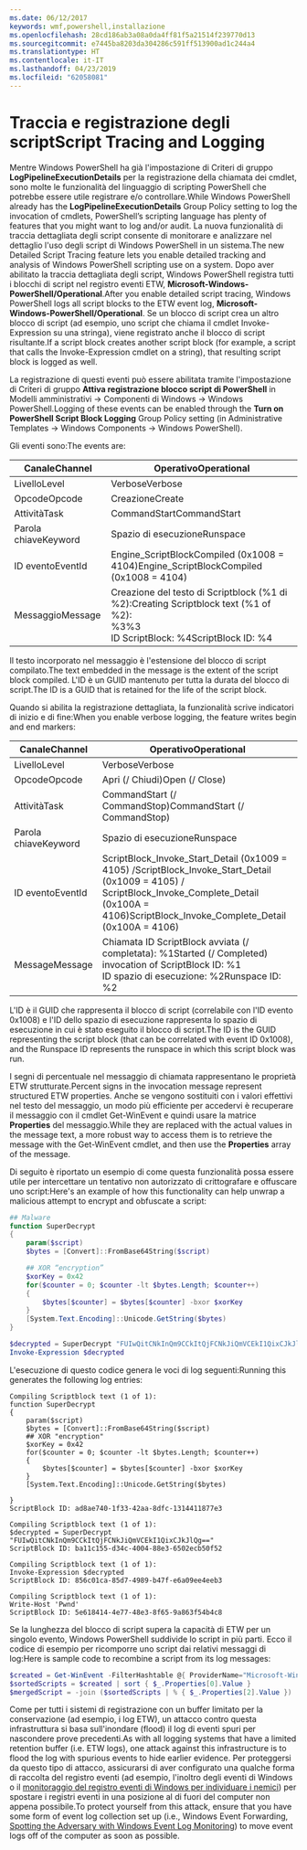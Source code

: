 ```yaml
---
ms.date: 06/12/2017
keywords: wmf,powershell,installazione
ms.openlocfilehash: 28cd186ab3a08a0da4ff81f5a21514f239770d13
ms.sourcegitcommit: e7445ba8203da304286c591ff513900ad1c244a4
ms.translationtype: HT
ms.contentlocale: it-IT
ms.lasthandoff: 04/23/2019
ms.locfileid: "62058081"
---
```

# <a name="script-tracing-and-logging"></a><span data-ttu-id="2fa1b-102">Traccia e registrazione degli script</span><span class="sxs-lookup"><span data-stu-id="2fa1b-102">Script Tracing and Logging</span></span>

<span data-ttu-id="2fa1b-103">Mentre Windows PowerShell ha già l'impostazione di Criteri di gruppo **LogPipelineExecutionDetails** per la registrazione della chiamata dei cmdlet, sono molte le funzionalità del linguaggio di scripting PowerShell che potrebbe essere utile registrare e/o controllare.</span><span class="sxs-lookup"><span data-stu-id="2fa1b-103">While Windows PowerShell already has the **LogPipelineExecutionDetails** Group Policy setting to log the invocation of cmdlets, PowerShell’s scripting language has plenty of features that you might want to log and/or audit.</span></span> <span data-ttu-id="2fa1b-104">La nuova funzionalità di traccia dettagliata degli script consente di monitorare e analizzare nel dettaglio l'uso degli script di Windows PowerShell in un sistema.</span><span class="sxs-lookup"><span data-stu-id="2fa1b-104">The new Detailed Script Tracing feature lets you enable detailed tracking and analysis of Windows PowerShell scripting use on a system.</span></span> <span data-ttu-id="2fa1b-105">Dopo aver abilitato la traccia dettagliata degli script, Windows PowerShell registra tutti i blocchi di script nel registro eventi ETW, **Microsoft-Windows-PowerShell/Operational**.</span><span class="sxs-lookup"><span data-stu-id="2fa1b-105">After you enable detailed script tracing, Windows PowerShell logs all script blocks to the ETW event log, **Microsoft-Windows-PowerShell/Operational**.</span></span> <span data-ttu-id="2fa1b-106">Se un blocco di script crea un altro blocco di script (ad esempio, uno script che chiama il cmdlet Invoke-Expression su una stringa), viene registrato anche il blocco di script risultante.</span><span class="sxs-lookup"><span data-stu-id="2fa1b-106">If a script block creates another script block (for example, a script that calls the Invoke-Expression cmdlet on a string), that resulting script block is logged as well.</span></span>

<span data-ttu-id="2fa1b-107">La registrazione di questi eventi può essere abilitata tramite l'impostazione di Criteri di gruppo **Attiva registrazione blocco script di PowerShell** in Modelli amministrativi -> Componenti di Windows -> Windows PowerShell.</span><span class="sxs-lookup"><span data-stu-id="2fa1b-107">Logging of these events can be enabled through the **Turn on PowerShell Script Block Logging** Group Policy setting (in Administrative Templates -> Windows Components -> Windows PowerShell).</span></span>

<span data-ttu-id="2fa1b-108">Gli eventi sono:</span><span class="sxs-lookup"><span data-stu-id="2fa1b-108">The events are:</span></span>

| <span data-ttu-id="2fa1b-109">Canale</span><span class="sxs-lookup"><span data-stu-id="2fa1b-109">Channel</span></span> | <span data-ttu-id="2fa1b-110">Operativo</span><span class="sxs-lookup"><span data-stu-id="2fa1b-110">Operational</span></span>                                 |
|---------|---------------------------------------------|
| <span data-ttu-id="2fa1b-111">Livello</span><span class="sxs-lookup"><span data-stu-id="2fa1b-111">Level</span></span>   | <span data-ttu-id="2fa1b-112">Verbose</span><span class="sxs-lookup"><span data-stu-id="2fa1b-112">Verbose</span></span>                                     |
| <span data-ttu-id="2fa1b-113">Opcode</span><span class="sxs-lookup"><span data-stu-id="2fa1b-113">Opcode</span></span>  | <span data-ttu-id="2fa1b-114">Creazione</span><span class="sxs-lookup"><span data-stu-id="2fa1b-114">Create</span></span>                                      |
| <span data-ttu-id="2fa1b-115">Attività</span><span class="sxs-lookup"><span data-stu-id="2fa1b-115">Task</span></span>    | <span data-ttu-id="2fa1b-116">CommandStart</span><span class="sxs-lookup"><span data-stu-id="2fa1b-116">CommandStart</span></span>                                |
| <span data-ttu-id="2fa1b-117">Parola chiave</span><span class="sxs-lookup"><span data-stu-id="2fa1b-117">Keyword</span></span> | <span data-ttu-id="2fa1b-118">Spazio di esecuzione</span><span class="sxs-lookup"><span data-stu-id="2fa1b-118">Runspace</span></span>                                    |
| <span data-ttu-id="2fa1b-119">ID evento</span><span class="sxs-lookup"><span data-stu-id="2fa1b-119">EventId</span></span> | <span data-ttu-id="2fa1b-120">Engine_ScriptBlockCompiled (0x1008 = 4104)</span><span class="sxs-lookup"><span data-stu-id="2fa1b-120">Engine_ScriptBlockCompiled (0x1008 = 4104)</span></span>  |
| <span data-ttu-id="2fa1b-121">Messaggio</span><span class="sxs-lookup"><span data-stu-id="2fa1b-121">Message</span></span> | <span data-ttu-id="2fa1b-122">Creazione del testo di Scriptblock (%1 di %2):</span><span class="sxs-lookup"><span data-stu-id="2fa1b-122">Creating Scriptblock text (%1 of %2):</span></span> </br> <span data-ttu-id="2fa1b-123">%3</span><span class="sxs-lookup"><span data-stu-id="2fa1b-123">%3</span></span> </br> <span data-ttu-id="2fa1b-124">ID ScriptBlock: %4</span><span class="sxs-lookup"><span data-stu-id="2fa1b-124">ScriptBlock ID: %4</span></span> |


<span data-ttu-id="2fa1b-125">Il testo incorporato nel messaggio è l'estensione del blocco di script compilato.</span><span class="sxs-lookup"><span data-stu-id="2fa1b-125">The text embedded in the message is the extent of the script block compiled.</span></span> <span data-ttu-id="2fa1b-126">L'ID è un GUID mantenuto per tutta la durata del blocco di script.</span><span class="sxs-lookup"><span data-stu-id="2fa1b-126">The ID is a GUID that is retained for the life of the script block.</span></span>

<span data-ttu-id="2fa1b-127">Quando si abilita la registrazione dettagliata, la funzionalità scrive indicatori di inizio e di fine:</span><span class="sxs-lookup"><span data-stu-id="2fa1b-127">When you enable verbose logging, the feature writes begin and end markers:</span></span>

| <span data-ttu-id="2fa1b-128">Canale</span><span class="sxs-lookup"><span data-stu-id="2fa1b-128">Channel</span></span> | <span data-ttu-id="2fa1b-129">Operativo</span><span class="sxs-lookup"><span data-stu-id="2fa1b-129">Operational</span></span>                                            |
|---------|--------------------------------------------------------|
| <span data-ttu-id="2fa1b-130">Livello</span><span class="sxs-lookup"><span data-stu-id="2fa1b-130">Level</span></span>   | <span data-ttu-id="2fa1b-131">Verbose</span><span class="sxs-lookup"><span data-stu-id="2fa1b-131">Verbose</span></span>                                                |
| <span data-ttu-id="2fa1b-132">Opcode</span><span class="sxs-lookup"><span data-stu-id="2fa1b-132">Opcode</span></span>  | <span data-ttu-id="2fa1b-133">Apri (/ Chiudi)</span><span class="sxs-lookup"><span data-stu-id="2fa1b-133">Open (/ Close)</span></span>                                         |
| <span data-ttu-id="2fa1b-134">Attività</span><span class="sxs-lookup"><span data-stu-id="2fa1b-134">Task</span></span>    | <span data-ttu-id="2fa1b-135">CommandStart (/ CommandStop)</span><span class="sxs-lookup"><span data-stu-id="2fa1b-135">CommandStart (/ CommandStop)</span></span>                           |
| <span data-ttu-id="2fa1b-136">Parola chiave</span><span class="sxs-lookup"><span data-stu-id="2fa1b-136">Keyword</span></span> | <span data-ttu-id="2fa1b-137">Spazio di esecuzione</span><span class="sxs-lookup"><span data-stu-id="2fa1b-137">Runspace</span></span>                                               |
| <span data-ttu-id="2fa1b-138">ID evento</span><span class="sxs-lookup"><span data-stu-id="2fa1b-138">EventId</span></span> | <span data-ttu-id="2fa1b-139">ScriptBlock\_Invoke\_Start\_Detail (0x1009 = 4105) /</span><span class="sxs-lookup"><span data-stu-id="2fa1b-139">ScriptBlock\_Invoke\_Start\_Detail (0x1009 = 4105) /</span></span> </br> <span data-ttu-id="2fa1b-140">ScriptBlock\_Invoke\_Complete\_Detail (0x100A = 4106)</span><span class="sxs-lookup"><span data-stu-id="2fa1b-140">ScriptBlock\_Invoke\_Complete\_Detail (0x100A = 4106)</span></span> |
| <span data-ttu-id="2fa1b-141">Message</span><span class="sxs-lookup"><span data-stu-id="2fa1b-141">Message</span></span> | <span data-ttu-id="2fa1b-142">Chiamata ID ScriptBlock avviata (/ completata): %1</span><span class="sxs-lookup"><span data-stu-id="2fa1b-142">Started (/ Completed) invocation of ScriptBlock ID: %1</span></span> </br> <span data-ttu-id="2fa1b-143">ID spazio di esecuzione: %2</span><span class="sxs-lookup"><span data-stu-id="2fa1b-143">Runspace ID: %2</span></span> |

<span data-ttu-id="2fa1b-144">L'ID è il GUID che rappresenta il blocco di script (correlabile con l'ID evento 0x1008) e l'ID dello spazio di esecuzione rappresenta lo spazio di esecuzione in cui è stato eseguito il blocco di script.</span><span class="sxs-lookup"><span data-stu-id="2fa1b-144">The ID is the GUID representing the script block (that can be correlated with event ID 0x1008), and the Runspace ID represents the runspace in which this script block was run.</span></span>

<span data-ttu-id="2fa1b-145">I segni di percentuale nel messaggio di chiamata rappresentano le proprietà ETW strutturate.</span><span class="sxs-lookup"><span data-stu-id="2fa1b-145">Percent signs in the invocation message represent structured ETW properties.</span></span> <span data-ttu-id="2fa1b-146">Anche se vengono sostituiti con i valori effettivi nel testo del messaggio, un modo più efficiente per accedervi è recuperare il messaggio con il cmdlet Get-WinEvent e quindi usare la matrice **Properties** del messaggio.</span><span class="sxs-lookup"><span data-stu-id="2fa1b-146">While they are replaced with the actual values in the message text, a more robust way to access them is to retrieve the message with the Get-WinEvent cmdlet, and then use the **Properties** array of the message.</span></span>

<span data-ttu-id="2fa1b-147">Di seguito è riportato un esempio di come questa funzionalità possa essere utile per intercettare un tentativo non autorizzato di crittografare e offuscare uno script:</span><span class="sxs-lookup"><span data-stu-id="2fa1b-147">Here's an example of how this functionality can help unwrap a malicious attempt to encrypt and obfuscate a script:</span></span>

```powershell
## Malware
function SuperDecrypt
{
    param($script)
    $bytes = [Convert]::FromBase64String($script)

    ## XOR “encryption”
    $xorKey = 0x42
    for($counter = 0; $counter -lt $bytes.Length; $counter++)
    {
        $bytes[$counter] = $bytes[$counter] -bxor $xorKey
    }
    [System.Text.Encoding]::Unicode.GetString($bytes)
}

$decrypted = SuperDecrypt "FUIwQitCNkInQm9CCkItQjFCNkJiQmVCEkI1QixCJkJlQg=="
Invoke-Expression $decrypted
```

<span data-ttu-id="2fa1b-148">L'esecuzione di questo codice genera le voci di log seguenti:</span><span class="sxs-lookup"><span data-stu-id="2fa1b-148">Running this generates the following log entries:</span></span>

```
Compiling Scriptblock text (1 of 1):
function SuperDecrypt
{
    param($script)
    $bytes = [Convert]::FromBase64String($script)
    ## XOR "encryption"
    $xorKey = 0x42
    for($counter = 0; $counter -lt $bytes.Length; $counter++)
    {
        $bytes[$counter] = $bytes[$counter] -bxor $xorKey
    }
    [System.Text.Encoding]::Unicode.GetString($bytes)

}
ScriptBlock ID: ad8ae740-1f33-42aa-8dfc-1314411877e3

Compiling Scriptblock text (1 of 1):
$decrypted = SuperDecrypt "FUIwQitCNkInQm9CCkItQjFCNkJiQmVCEkI1QixCJkJlQg=="
ScriptBlock ID: ba11c155-d34c-4004-88e3-6502ecb50f52

Compiling Scriptblock text (1 of 1):
Invoke-Expression $decrypted
ScriptBlock ID: 856c01ca-85d7-4989-b47f-e6a09ee4eeb3

Compiling Scriptblock text (1 of 1):
Write-Host 'Pwnd'
ScriptBlock ID: 5e618414-4e77-48e3-8f65-9a863f54b4c8
```

Se la lunghezza del blocco di script supera la capacità di ETW per un singolo evento, Windows PowerShell suddivide lo script in più parti. <span data-ttu-id="2fa1b-150">Ecco il codice di esempio per ricomporre uno script dai relativi messaggi di log:</span><span class="sxs-lookup"><span data-stu-id="2fa1b-150">Here is sample code to recombine a script from its log messages:</span></span>

```powershell
$created = Get-WinEvent -FilterHashtable @{ ProviderName="Microsoft-Windows-PowerShell"; Id = 4104 } | Where-Object { $_.<...> }
$sortedScripts = $created | sort { $_.Properties[0].Value }
$mergedScript = -join ($sortedScripts | % { $_.Properties[2].Value })
```

<span data-ttu-id="2fa1b-151">Come per tutti i sistemi di registrazione con un buffer limitato per la conservazione (ad esempio, i log ETW), un attacco contro questa infrastruttura si basa sull'inondare (flood) il log di eventi spuri per nascondere prove precedenti.</span><span class="sxs-lookup"><span data-stu-id="2fa1b-151">As with all logging systems that have a limited retention buffer (i.e. ETW logs), one attack against this infrastructure is to flood the log with spurious events to hide earlier evidence.</span></span> <span data-ttu-id="2fa1b-152">Per proteggersi da questo tipo di attacco, assicurarsi di aver configurato una qualche forma di raccolta del registro eventi (ad esempio, l'inoltro degli eventi di Windows o il [monitoraggio del registro eventi di Windows per individuare i nemici](https://www.iad.gov/iad/library/reports/spotting-the-adversary-with-windows-event-log-monitoring.cfm)) per spostare i registri eventi in una posizione al di fuori del computer non appena possibile.</span><span class="sxs-lookup"><span data-stu-id="2fa1b-152">To protect yourself from this attack, ensure that you have some form of event log collection set up (i.e., Windows Event Forwarding, [Spotting the Adversary with Windows Event Log Monitoring](https://www.iad.gov/iad/library/reports/spotting-the-adversary-with-windows-event-log-monitoring.cfm)) to move event logs off of the computer as soon as possible.</span></span>

